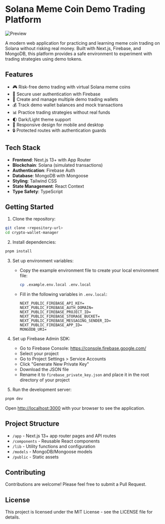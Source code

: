 # Solana Meme Coin Demo Trading Platform
![Preview](https://res.cloudinary.com/djaqusrpx/image/upload/v1733900454/Screenshot_from_2024-12-10_12-38-47_r4xwig.png)

A modern web application for practicing and learning meme coin trading on Solana without risking real money. Built with Next.js, Firebase, and MongoDB, this platform provides a safe environment to experiment with trading strategies using demo tokens.

## Features

- 🎮 Risk-free demo trading with virtual Solana meme coins
- 🔐 Secure user authentication with Firebase
- 👛 Create and manage multiple demo trading wallets
- 💰 Track demo wallet balances and mock transactions
- 📊 Practice trading strategies without real funds
- 🌓 Dark/Light theme support
- 📱 Responsive design for mobile and desktop
- 🔒 Protected routes with authentication guards

## Tech Stack

- **Frontend**: Next.js 13+ with App Router
- **Blockchain**: Solana (simulated transactions)
- **Authentication**: Firebase Auth
- **Database**: MongoDB with Mongoose
- **Styling**: Tailwind CSS
- **State Management**: React Context
- **Type Safety**: TypeScript

## Getting Started

1. Clone the repository:
```bash
git clone <repository-url>
cd crypto-wallet-manager
```

2. Install dependencies:
```bash
pnpm install
```

3. Set up environment variables:
   - Copy the example environment file to create your local environment file:
     ```bash
     cp .example.env.local .env.local
     ```
   - Fill in the following variables in `.env.local`:
     ```
     NEXT_PUBLIC_FIREBASE_API_KEY=
     NEXT_PUBLIC_FIREBASE_AUTH_DOMAIN=
     NEXT_PUBLIC_FIREBASE_PROJECT_ID=
     NEXT_PUBLIC_FIREBASE_STORAGE_BUCKET=
     NEXT_PUBLIC_FIREBASE_MESSAGING_SENDER_ID=
     NEXT_PUBLIC_FIREBASE_APP_ID=
     MONGODB_URI=
     ```

4. Set up Firebase Admin SDK:
   - Go to Firebase Console: https://console.firebase.google.com/
   - Select your project
   - Go to Project Settings > Service Accounts
   - Click "Generate New Private Key"
   - Download the JSON file
   - Rename it to `firebase_private_key.json` and place it in the root directory of your project

5. Run the development server:
```bash
pnpm dev
```

Open [http://localhost:3000](http://localhost:3000) with your browser to see the application.

## Project Structure

- `/app` - Next.js 13+ app router pages and API routes
- `/components` - Reusable React components
- `/lib` - Utility functions and configuration
- `/models` - MongoDB/Mongoose models
- `/public` - Static assets

## Contributing

Contributions are welcome! Please feel free to submit a Pull Request.

## License

This project is licensed under the MIT License - see the LICENSE file for details.

